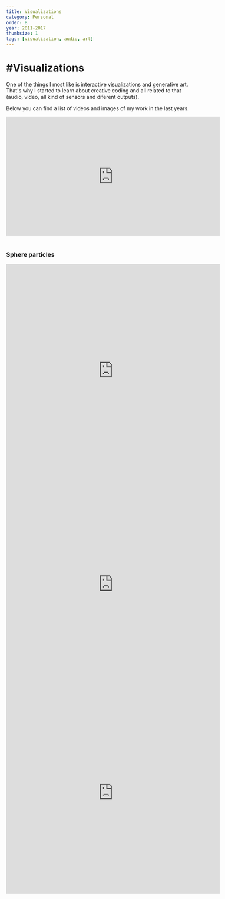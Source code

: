 ```yaml
---
title: Visualizations
category: Personal
order: 8
year: 2011-2017
thumbsize: 1
tags: [visualization, audio, art]
---
```


# #Visualizations

One of the things I most like is interactive visualizations and generative art. That's why I started to learn about creative coding and all related to that (audio, video, all kind of sensors and diferent outputs).

Below you can find a list of videos and images of my work in the last years.

<iframe src="https://www.facebook.com/plugins/video.php?href=https%3A%2F%2Fwww.facebook.com%2Ffrancisco.werbenmanjensen%2Fvideos%2F726306390768085%2F&width=580&show_text=false&height=325&appId" width="580" height="325" style="border:none;overflow:hidden" scrolling="no" frameborder="0" allowTransparency="true" allowFullScreen="true"></iframe>
&nbsp;

### Sphere particles

<iframe src="https://player.vimeo.com/video/244288812?title=0&byline=0&portrait=0" width="580" height="580" frameborder="0" webkitallowfullscreen mozallowfullscreen allowfullscreen></iframe>

<iframe src="https://player.vimeo.com/video/244543865?title=0&byline=0&portrait=0" width="580" height="580" frameborder="0" webkitallowfullscreen mozallowfullscreen allowfullscreen></iframe>

<iframe src="https://player.vimeo.com/video/244562337?title=0&byline=0&portrait=0" width="580" height="551" frameborder="0" webkitallowfullscreen mozallowfullscreen allowfullscreen></iframe>
